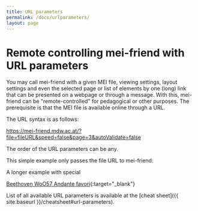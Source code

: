 ```yaml
---
title: URL parameters
permalink: /docs/urlparameters/
layout: page
---
```

# Remote controlling mei-friend with URL parameters

You may call mei-friend with a given MEI file, viewing settings, layout settings and even the selected page or list of elements by one (long) link that can be presented on a webpage or through a message. With this, mei-friend can be "remote-controlled" for pedagogical or other purposes.
The prerequisite is that the MEI file is available online through a URL. 

The URL syntax is as follows:

<span class="code">https://mei-friend.mdw.ac.at/?file=fileURL&speed=false&page=3&autoValidate=false</span>

The order of the URL parameters can be any. 

This simple example only passes the file URL to mei-friend:



A longer example with special 

[Beethoven WoO57 Andante favori](https://mei-friend.mdw.ac.at/?notationOrientation=top&notationProportion=.6&facsimileOrientation=left&facsimileProportion=.45&breaks=line&file=https://raw.githubusercontent.com/trompamusic-encodings/Beethoven_Op76_BreitkopfHaertel/master/Beethoven_Op76-Breitkopf-Haertel.mei){:target="_blank"}

List of all available URL parameters is available at the [cheat sheet]({{ site.baseurl }}/cheatsheet#url-parameters).